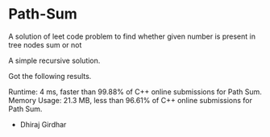 # Path-Sum
A solution of leet code problem to find whether given number is present in tree nodes sum or not

A simple recursive solution.

Got the following results.

Runtime: 4 ms, faster than 99.88% of C++ online submissions for Path Sum.
Memory Usage: 21.3 MB, less than 96.61% of C++ online submissions for Path Sum.

- Dhiraj Girdhar
